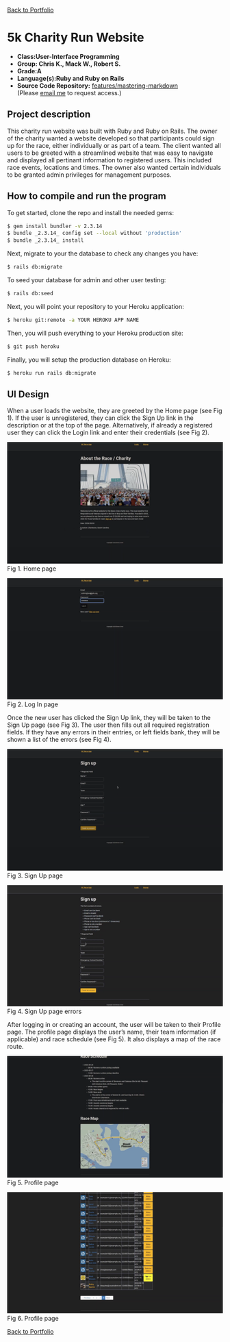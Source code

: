 [Back to Portfolio](./)

5k Charity Run Website
===============

-   **Class:User-Interface Programming** 
-   **Group: Chris K., Mack W., Robert S.** 
-   **Grade:A** 
-   **Language(s):Ruby and Ruby on Rails** 
-   **Source Code Repository:** [features/mastering-markdown](https://github.com/rbsquires/BC_race_app.git/)  
    (Please [email me](mailto:mwessels@csustudent.net?subject=GitHub%20Access) to request access.)

    

## Project description

This charity run website was built with Ruby and Ruby on Rails. The owner of the charity wanted a website developed so that participants could sign up for the race, either individually or as part of a team. The client wanted all users to be greeted with a streamlined website that was easy to navigate and displayed all pertinant information to registered users. This included race events, locations and times. The owner also wanted certain individuals to be granted admin privileges for management purposes.

## How to compile and run the program

To get started, clone the repo and install the needed gems:
```bash
$ gem install bundler -v 2.3.14
$ bundle _2.3.14_ config set --local without 'production'
$ bundle _2.3.14_ install
```
Next, migrate to your the database to check any changes you have:
```bash
$ rails db:migrate
```

To seed your database for admin and other user testing:
```bash
$ rails db:seed
```

Next, you will point your repository to your Heroku application:
```bash
$ heroku git:remote -a YOUR HEROKU APP NAME
```

Then, you will push everything to your Heroku production site:
```bash
$ git push heroku
```

Finally, you will setup the production database on Heroku:
```bash
$ heroku run rails db:migrate
```

## UI Design

When a user loads the website, they are greeted by the Home page (see Fig 1). If the user is unregistered, they can click the Sign Up link in the description or at the top of the page. Alternatively, if already a registered user they can click the Login link and enter their credentials (see Fig 2).

![screenshot](images/funrun_fig1.png)  
Fig 1. Home page

![screenshot](images/funrun_fig2.png)  
Fig 2. Log In page

Once the new user has clicked the Sign Up link, they will be taken to the Sign Up page (see Fig 3). The user then fills out all required registration fields. If they have any errors in their entries, or left fields bank, they will be shown a list of the errors (see Fig 4).

![screenshot](images/funrun_fig3.png)  
Fig 3. Sign Up page

![screenshot](images/funrun_fig4.png)  
Fig 4. Sign Up page errors

After logging in or creating an account, the user will be taken to their Profile page. The profile page displays the user’s name, their team information (if applicable) and race schedule (see Fig 5). It also displays a map of the race route.

![screenshot](images/funrun_fig5.png)  
Fig 5. Profile page

![screenshot](images/funrun_fig6.png)  
Fig 6. Profile page



[Back to Portfolio](./)